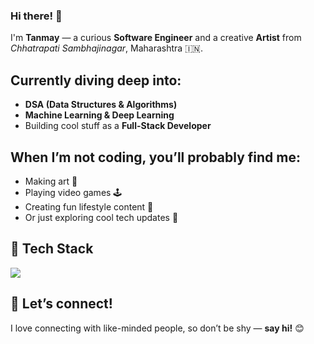 ### Hi there! 👋  
I'm **Tanmay** — a curious **Software Engineer** and a creative **Artist** from *Chhatrapati Sambhajinagar*, Maharashtra 🇮🇳.

## Currently diving deep into:
- **DSA (Data Structures & Algorithms)**
- **Machine Learning & Deep Learning**
- Building cool stuff as a **Full-Stack Developer**

## When I’m not coding, you’ll probably find me:
- Making art 🎨  
- Playing video games 🕹️  
- Creating fun lifestyle content 🎥  
- Or just exploring cool tech updates 🚀

## 🧰 Tech Stack
<p>
  <img src="https://skillicons.dev/icons?i=ts,react,nextjs,express,mongodb,python,vscode" />
</p>

## 🤝 Let’s connect!
I love connecting with like-minded people, so don’t be shy — **say hi!** 😊
